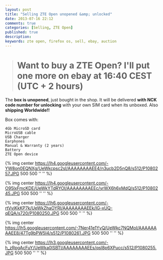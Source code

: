 ```yaml
---
layout: post
title: "Selling ZTE Open unopened &amp; unlocked"
date: 2013-07-16 22:12
comments: true
categories: [Selling, ZTE Open]
published: true
description:
keywords: zte open, firefox os, sell, ebay, auction
---
```

> # Want to buy a ZTE Open? I'll put one more on ebay at 16:40 CEST (UTC + 2 hours)

The **box is unopened**, just bought in the shop. It will be delivered **with NCK code number for unlocking** with your own SIM card when its unboxed. Also **shipping Worldwide!!**

Box comes with:

    4Gb MicroSD card
    MicroUSB cable
    USB Charger
    Earphones
    Manual & Warranty (2 years)
    Battery
    ZTE Open device

{% img center https://lh4.googleusercontent.com/-YW8on0EQNXg/UeWkcpsc2sI/AAAAAAAAEE4/n3ucb2D5nQ8/s512/P1080257.JPG 500 500 '' '' %}

{% img center https://lh4.googleusercontent.com/-O95lxFmcKDE/UeWkYTdRYOI/AAAAAAAAEEc/yrWX6h6xMdQ/s512/P1080245.JPG 500 500 '' '' %}

{% img center https://lh6.googleusercontent.com/-rtVvjKkKP7k/UeWkZhaOYRI/AAAAAAAAEEk/IG-xUQ-qEQA/s720/P1080250.JPG 500 500 '' '' %}

{% img center https://lh5.googleusercontent.com/-7Ner41e1YvQ/UeWkc7NQMoI/AAAAAAAAEE8/47Tg9bPW5I4/s512/P1080261.JPG 500 500 '' '' %}

{% img center https://lh3.googleusercontent.com/-h_zRpgAcFuY/UeWka0lSBTI/AAAAAAAAEEs/qsl8p6XPucc/s512/P1080255.JPG 500 500 '' '' %}


